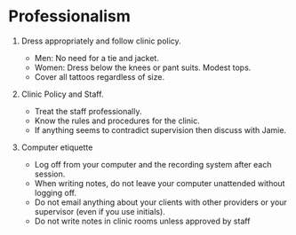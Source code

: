 # Professionalism


1. Dress appropriately and follow clinic policy.
    * Men: No need for a tie and jacket.
    * Women: Dress below the knees or pant suits.  Modest tops. 
    * Cover all tattoos regardless of size.

2. Clinic Policy and Staff.
    * Treat the staff professionally.
    * Know the rules and procedures for the clinic.
    * If anything seems to contradict supervision then discuss with Jamie.

3. Computer etiquette
    *	Log off from your computer and the recording system after each session.
    * When writing notes, do not leave your computer unattended without logging off. 
    * Do not email anything about your clients with other providers or your supervisor (even if you use initials).
    * Do not write notes in clinic rooms unless approved by staff

